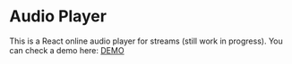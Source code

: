 # Audio Player
This is a React online audio player for streams (still work in progress).
You can check a demo here: [DEMO](http://pl4y.surge.sh/play)
